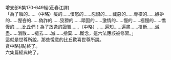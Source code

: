 增支部6集170-649經(莊春江譯)  
「為了瞋的……（中略）癡的……憤怒的……怨恨的……藏惡的……專橫的……嫉妒的……慳吝的……偽詐的……狡猾的……頑固的……激情的……慢的……極慢的……憍慢的……比丘們！為了放逸的證智……（中略）……遍知……遍盡……捨斷……滅盡……消散……褪去……滅……捨棄……斷念，這六法應該被修習。」  
這就是世尊所說，那些悅意的比丘歡喜世尊所說。  
貪中略[品]終了。  
六集篇經典終了。  
  
  
